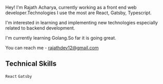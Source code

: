 Hey! I'm Rajath Acharya, currently working as a front end web developer.Technologies I use the most are React, Gatsby, Typescript.

I'm interested in learning and implementing new technologies especially related to backend development.

I'm currently learning Golang.So far it is going great.

You can reach me - rajathdev12@gmail.com

Technical Skills
----

`React` `Gatsby`
